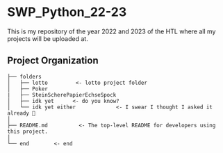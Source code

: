 # SWP_Python_22-23

This is my repository of the year 2022 and 2023 of the HTL where all my projects will be uploaded at. 

Project Organization
------------

    ├── folders
    │   ├── lotto         <- lotto project folder
    │   ├── Poker
    |   ├── SteinScherePapierEchseSpock
    │   ├── idk yet      <- do you know?
    │   └── idk yet either             <- I swear I thought I asked it already 🤔
    │
    ├── README.md          <- The top-level README for developers using this project.
    │
    └── end        <- end
